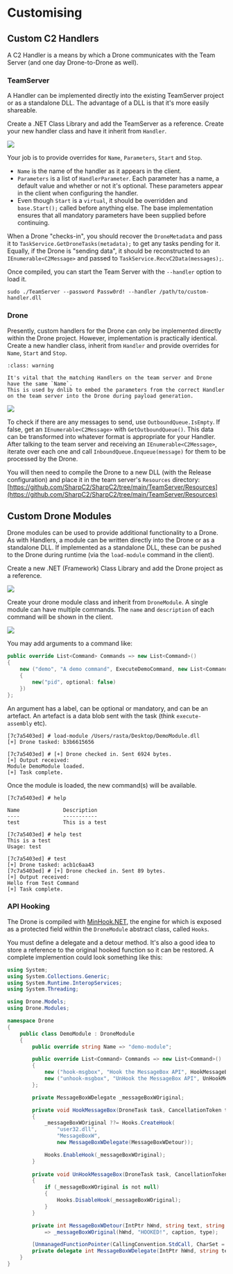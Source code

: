 # Customising

## Custom C2 Handlers

A C2 Handler is a means by which a Drone communicates with the Team Server (and one day Drone-to-Drone as well).

### TeamServer

A Handler can be implemented directly into the existing TeamServer project or as a standalone DLL.  The advantage of a DLL is that it's more easily shareable.

Create a .NET Class Library and add the TeamServer as a reference.
Create your new handler class and have it inherit from `Handler`.

![](custom-teamserver-handler.png)

Your job is to provide overrides for `Name`, `Parameters`, `Start` and `Stop`.

- `Name` is the name of the handler as it appears in the client.
- `Parameters` is a list of `HandlerParameter`.  Each parameter has a name, a default value and whether or not it's optional.  These parameters appear in the client when configuring the handler.
- Even though `Start` is a `virtual`, it should be overridden and `base.Start();` called before anything else.  The base implementation ensures that all mandatory parameters have been supplied before continuing.

When a Drone "checks-in", you should recover the `DroneMetadata` and pass it to `TaskService.GetDroneTasks(metadata);` to get any tasks pending for it.
Equally, if the Drone is "sending data", it should be reconstructed to an `IEnumerable<C2Message>` and passed to `TaskService.RecvC2Data(messages);`.

Once compiled, you can start the Team Server with the `--handler` option to load it.

```
sudo ./TeamServer --password Passw0rd! --handler /path/to/custom-handler.dll
```

### Drone

Presently, custom handlers for the Drone can only be implemented directly within the Drone project.  However, implementation is practically identical.  Create a new handler class, inherit from `Handler` and provide overrides for `Name`, `Start` and `Stop`.

```{admonition} Important!
:class: warning

It's vital that the matching Handlers on the team server and Drone have the same `Name`.
This is used by dnlib to embed the parameters from the correct Handler on the team server into the Drone during payload generation.
```

![](custom-drone-handler.png)

To check if there are any messages to send, use `OutboundQueue.IsEmpty`.  If false, get an `IEnumerable<C2Message>` with `GetOutboundQueue()`.  This data can be transformed into whatever format is appropriate for your Handler.
After talking to the team server and receiving an `IEnumerable<C2Message>`, iterate over each one and call `InboundQueue.Enqueue(message)` for them to be processed by the Drone.

You will then need to compile the Drone to a new DLL (with the Release configuration) and place it in the team server's `Resources` directory:  [https://github.com/SharpC2/SharpC2/tree/main/TeamServer/Resources](https://github.com/SharpC2/SharpC2/tree/main/TeamServer/Resources)


## Custom Drone Modules

Drone modules can be used to provide additional functionality to a Drone.  As with Handlers, a module can be written directly into the Drone or as a standalone DLL.
If implemented as a standalone DLL, these can be pushed to the Drone during runtime (via the `load-module` command in the client).

Create a new .NET (Framework) Class Library and add the Drone project as a reference.  

![](custom-drone-module.png)

Create your drone module class and inherit from `DroneModule`.  A single module can have multiple commands.  The `name` and `description` of each command will be shown in the client.

![](demo-command.png)

You may add arguments to a command like:

```c#
public override List<Command> Commands => new List<Command>()
{
    new ("demo", "A demo command", ExecuteDemoCommand, new List<Command.Argument>
    {
        new("pid", optional: false)
    })
};
```

An argument has a label, can be optional or mandatory, and can be an artefact.  An artefact is a data blob sent with the task (think `execute-assembly` etc).

```text
[7c7a5403ed] # load-module /Users/rasta/Desktop/DemoModule.dll
[+] Drone tasked: b3b6615656

[7c7a5403ed] # [+] Drone checked in. Sent 6924 bytes.
[+] Output received:
Module DemoModule loaded.
[+] Task complete.
```

Once the module is loaded, the new command(s) will be available.

```text
[7c7a5403ed] # help

Name              Description
----              -----------
test              This is a test

[7c7a5403ed] # help test
This is a test
Usage: test

[7c7a5403ed] # test
[+] Drone tasked: acb1c6aa43
[7c7a5403ed] # [+] Drone checked in. Sent 89 bytes.
[+] Output received:
Hello from Test Command
[+] Task complete.
```

### API Hooking

The Drone is compiled with [MinHook.NET](https://github.com/CCob/MinHook.NET), the engine for which is exposed as a protected field within the `DroneModule` abstract class, called `Hooks`.

You must define a delegate and a detour method.  It's also a good idea to store a reference to the original hooked function so it can be restored.  A complete implemention could look something like this:

```c#
using System;
using System.Collections.Generic;
using System.Runtime.InteropServices;
using System.Threading;

using Drone.Models;
using Drone.Modules;

namespace Drone
{
    public class DemoModule : DroneModule
    {
        public override string Name => "demo-module";

        public override List<Command> Commands => new List<Command>()
        {
            new ("hook-msgbox", "Hook the MessageBox API", HookMessageBox),
            new ("unhook-msgbox", "UnHook the MessageBox API", UnHookMessageBox)
        };

        private MessageBoxWDelegate _messageBoxWOriginal;

        private void HookMessageBox(DroneTask task, CancellationToken token)
        {
            _messageBoxWOriginal ??= Hooks.CreateHook(
                "user32.dll",
                "MessageBoxW",
                new MessageBoxWDelegate(MessageBoxWDetour));

            Hooks.EnableHook(_messageBoxWOriginal);
        }
        
        private void UnHookMessageBox(DroneTask task, CancellationToken token)
        {
            if (_messageBoxWOriginal is not null)
            {
                Hooks.DisableHook(_messageBoxWOriginal);
            }
        }

        private int MessageBoxWDetour(IntPtr hWnd, string text, string caption, uint type)
            => _messageBoxWOriginal(hWnd, "HOOKED!", caption, type);

        [UnmanagedFunctionPointer(CallingConvention.StdCall, CharSet = CharSet.Unicode)]
        private delegate int MessageBoxWDelegate(IntPtr hWnd, string text, string caption, uint type);
    }
}
```